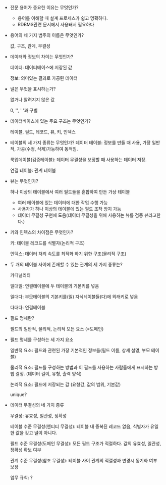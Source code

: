 - 전문 용어가 중요한 이유는 무엇인가?
    - 용어를 이해할 때 설계 프로세스가 쉽고 명확하다.
    - RDBMS관련 문서에서 사용돼서 필요하다
- 용어의 네 가지 범주의 이름은 무엇인가?
    
    값, 구조, 관계, 무결성
    
- 데이터와 정보의 차이는 무엇인가?
    
    데이터: 데이터베이스에 저장된 값
    
    정보: 의미있는 결과로 가공된 데이터
    
- 널은 무엇을 표시하는가?
    
    없거나 알려지지 않은 값
    
    0, '', ' '과 구별
    
- 데이터베이스에 있는 주요 구조는 무엇인가?
    
    테이블, 필드, 레코드, 뷰, 키, 인덱스
    
- 테이블의 세 가지 종류는 무엇인가?
데이터 테이블: 정보를 만들 때 사용, 가장 일반적, 가공(수정, 삭제)가능하여 동적임.
    
    룩업데이블(검증테이블): 데이터 무결성을 보장할 때 사용하는 데이터 저장.
    
    연결 테이블: 관계 테이블
    
- 뷰는 무엇인가?
    
    하나 이상의 테이블에서 여러 필드들을 혼합하여 만든 가상 테이블
    
    - 여러 테이블에 있는 데이터에 대한 작업 수행 가능
    - 사용자가 하나 이상의 테이블에 있는 필드 조작 방지 가능
    - 데이터 무결성 구현에 도움(데이터 무결성을 위해 사용하는 뷰를 검증 뷰라고한다.)
- 키와 인덱스의 차이점은 무엇인가?
    
    키: 테이블 레코드를 식별자(논리적 구조)
    
    인덱스: 데이터 처리 속도를 최적화 하기 위한 구조(물리적 구조)
    
- 두 개의 테이블 사이에 존재할 수 있는 관계의 세 가지 종류는?
    
    카디널리티
    
    일대일: 연결테이블에 두 테이블의 기본키를 넣음
    
    일대다: 부모테이블의 기본키를(일) 자식테이블들(다)에 외래키로 넣음
    
    다대다: 연결테이블
    
- 필드 명세란?
    
    필드의 일반적, 물리적, 논리적 모든 요소 (=도메인)
    
- 필드 명세를 구성하는 세 가지 요소
    
    일반적 요소: 필드와 관련된 가장 기본적인 정보들(필드 이름, 상세 설명, 부모 테이블)
    
    물리적 요소: 필드를 구성하는 방법과 이 필드를 사용하는 사람들에게 표시하는 방법 결정. (데이터 길이, 유형, 출력 양식)
    
    논리적 요소: 필드에 저장되는 값 (요청값, 값의 범위, 기본값)
    
    unique?
    
- 데이터 무결성의 네 가지 종류
    
    무결성: 유효성, 일관성, 정확성
    
    테이블 수준 무결성(엔티티 무결성): 테이블 내 중복된 레코드 없음, 식별자가 유일한 값을 갖고 널이 아니다.
    
    필드 수준 무결성(도메인 무결성): 모든 필드 구조가 적절하다. 값의 유효성, 일관성, 정확성 확보 여부
    
    관계 수준 무결성(참조 무결성): 테이블 사이 관계의 적절성과 변경시 동기화 여부 보장
    
    업무 규칙: ?
